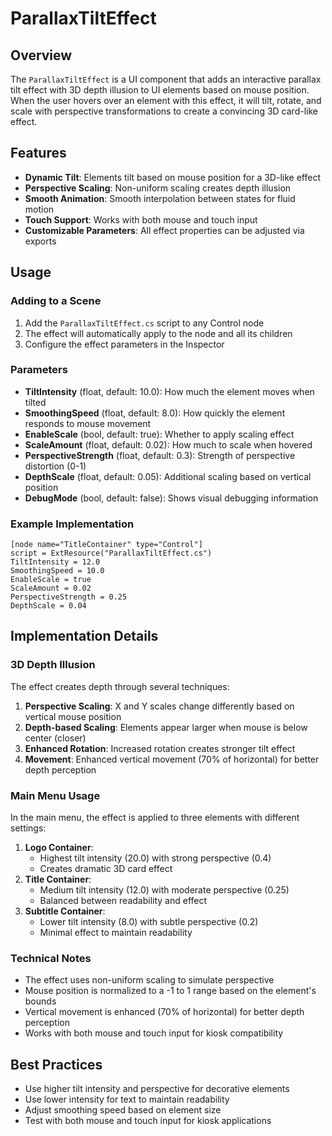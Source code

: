 # ParallaxTiltEffect

## Overview
The `ParallaxTiltEffect` is a UI component that adds an interactive parallax tilt effect with 3D depth illusion to UI elements based on mouse position. When the user hovers over an element with this effect, it will tilt, rotate, and scale with perspective transformations to create a convincing 3D card-like effect.

## Features
- **Dynamic Tilt**: Elements tilt based on mouse position for a 3D-like effect
- **Perspective Scaling**: Non-uniform scaling creates depth illusion
- **Smooth Animation**: Smooth interpolation between states for fluid motion
- **Touch Support**: Works with both mouse and touch input
- **Customizable Parameters**: All effect properties can be adjusted via exports

## Usage

### Adding to a Scene
1. Add the `ParallaxTiltEffect.cs` script to any Control node
2. The effect will automatically apply to the node and all its children
3. Configure the effect parameters in the Inspector

### Parameters
- **TiltIntensity** (float, default: 10.0): How much the element moves when tilted
- **SmoothingSpeed** (float, default: 8.0): How quickly the element responds to mouse movement
- **EnableScale** (bool, default: true): Whether to apply scaling effect
- **ScaleAmount** (float, default: 0.02): How much to scale when hovered
- **PerspectiveStrength** (float, default: 0.3): Strength of perspective distortion (0-1)
- **DepthScale** (float, default: 0.05): Additional scaling based on vertical position
- **DebugMode** (bool, default: false): Shows visual debugging information

### Example Implementation
```gdscript
[node name="TitleContainer" type="Control"]
script = ExtResource("ParallaxTiltEffect.cs")
TiltIntensity = 12.0
SmoothingSpeed = 10.0
EnableScale = true
ScaleAmount = 0.02
PerspectiveStrength = 0.25
DepthScale = 0.04
```

## Implementation Details

### 3D Depth Illusion
The effect creates depth through several techniques:
1. **Perspective Scaling**: X and Y scales change differently based on vertical mouse position
2. **Depth-based Scaling**: Elements appear larger when mouse is below center (closer)
3. **Enhanced Rotation**: Increased rotation creates stronger tilt effect
4. **Movement**: Enhanced vertical movement (70% of horizontal) for better depth perception

### Main Menu Usage
In the main menu, the effect is applied to three elements with different settings:
1. **Logo Container**: 
   - Highest tilt intensity (20.0) with strong perspective (0.4)
   - Creates dramatic 3D card effect
2. **Title Container**: 
   - Medium tilt intensity (12.0) with moderate perspective (0.25)
   - Balanced between readability and effect
3. **Subtitle Container**: 
   - Lower tilt intensity (8.0) with subtle perspective (0.2)
   - Minimal effect to maintain readability

### Technical Notes
- The effect uses non-uniform scaling to simulate perspective
- Mouse position is normalized to a -1 to 1 range based on the element's bounds
- Vertical movement is enhanced (70% of horizontal) for better depth perception
- Works with both mouse and touch input for kiosk compatibility

## Best Practices
- Use higher tilt intensity and perspective for decorative elements
- Use lower intensity for text to maintain readability
- Adjust smoothing speed based on element size
- Test with both mouse and touch input for kiosk applications 
